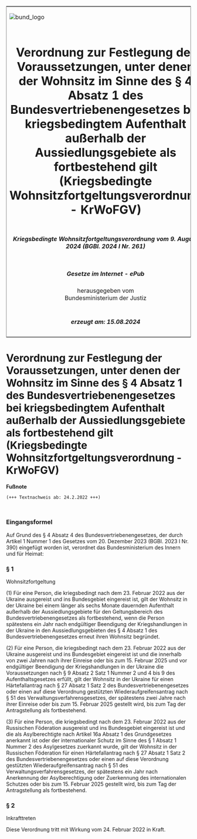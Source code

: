<span id="DECKBLATT.html"></span>

<table border="0" frame="border" width="100%">

<tr valign="top">

<td align="left">

![bund\_logo](BfJ_2021_Web_de_de.gif)

</td>

<td align="right">

 

</td>

</tr>

<tr align="center" valign="middle">

<td colspan="2">

# Verordnung zur Festlegung der Voraussetzungen, unter denen der Wohnsitz im Sinne des § 4 Absatz 1 des Bundesvertriebenengesetzes bei kriegsbedingtem Aufenthalt außerhalb der Aussiedlungsgebiete als fortbestehend gilt (Kriegsbedingte Wohnsitzfortgeltungsverordnung - KrWoFGV)

</td>

</tr>

<tr align="center" valign="middle">

<td colspan="2">

##### Kriegsbedingte Wohnsitzfortgeltungsverordnung vom 9. August 2024 (BGBl. 2024 I Nr. 261)

</td>

</tr>

<tr align="center" valign="middle">

<td colspan="2">

  
  

##### Gesetze im Internet - ePub  
  
herausgegeben vom  
Bundesministerium der Justiz

</td>

</tr>

<tr align="center" valign="bottom">

<td colspan="2">

  
  

##### erzeugt am: 15.08.2024

</td>

</tr>

</table>

<span id="BJNR1050A0024.html"></span>

# Verordnung zur Festlegung der Voraussetzungen, unter denen der Wohnsitz im Sinne des § 4 Absatz 1 des Bundesvertriebenengesetzes bei kriegsbedingtem Aufenthalt außerhalb der Aussiedlungsgebiete als fortbestehend gilt (Kriegsbedingte Wohnsitzfortgeltungsverordnung - KrWoFGV)

<div>

  
**Fußnote**

<div class="jnhtml">

<div>

<div class="jurAbsatz">

  

``` 
(+++ Textnachweis ab: 24.2.2022 +++)

 
```

</div>

</div>

</div>

</div>

<span id="BJNR1050A0024BJNE000100000.html"></span>

### Eingangsformel  

<div>

<div class="jnhtml">

<div>

<div class="jurAbsatz">

Auf Grund des § 4 Absatz 4 des Bundesvertriebenengesetzes, der durch
Artikel 1 Nummer 1 des Gesetzes vom 20. Dezember 2023 (BGBl. 2023 I Nr.
390) eingefügt worden ist, verordnet das Bundesministerium des Innern
und für Heimat:

</div>

</div>

</div>

</div>

<span id="BJNR1050A0024BJNE000200000.html"></span>

### § 1  
Wohnsitzfortgeltung

<div>

<div class="jnhtml">

<div>

<div class="jurAbsatz">

(1) Für eine Person, die kriegsbedingt nach dem 23. Februar 2022 aus der
Ukraine ausgereist und ins Bundesgebiet eingereist ist, gilt der
Wohnsitz in der Ukraine bei einem länger als sechs Monate dauernden
Aufenthalt außerhalb der Aussiedlungsgebiete für den Geltungsbereich des
Bundesvertriebenengesetzes als fortbestehend, wenn die Person spätestens
ein Jahr nach endgültiger Beendigung der Kriegshandlungen in der Ukraine
in den Aussiedlungsgebieten des § 4 Absatz 1 des
Bundesvertriebenengesetzes erneut ihren Wohnsitz begründet.

</div>

<div class="jurAbsatz">

(2) Für eine Person, die kriegsbedingt nach dem 23. Februar 2022 aus der
Ukraine ausgereist und ins Bundesgebiet eingereist ist und die innerhalb
von zwei Jahren nach ihrer Einreise oder bis zum 15. Februar 2025 und
vor endgültiger Beendigung der Kriegshandlungen in der Ukraine die
Voraussetzungen nach § 9 Absatz 2 Satz 1 Nummer 2 und 4 bis 9 des
Aufenthaltsgesetzes erfüllt, gilt der Wohnsitz in der Ukraine für einen
Härtefallantrag nach § 27 Absatz 1 Satz 2 des Bundesvertriebenengesetzes
oder einen auf diese Verordnung gestützten Wiederaufgreifensantrag nach
§ 51 des Verwaltungsverfahrensgesetzes, der spätestens zwei Jahre nach
ihrer Einreise oder bis zum 15. Februar 2025 gestellt wird, bis zum Tag
der Antragstellung als fortbestehend.

</div>

<div class="jurAbsatz">

(3) Für eine Person, die kriegsbedingt nach dem 23. Februar 2022 aus der
Russischen Föderation ausgereist und ins Bundesgebiet eingereist ist und
die als Asylberechtigte nach Artikel 16a Absatz 1 des Grundgesetzes
anerkannt ist oder der internationaler Schutz im Sinne des § 1 Absatz 1
Nummer 2 des Asylgesetzes zuerkannt wurde, gilt der Wohnsitz in der
Russischen Föderation für einen Härtefallantrag nach § 27 Absatz 1 Satz
2 des Bundesvertriebenengesetzes oder einen auf diese Verordnung
gestützten Wiederaufgreifensantrag nach § 51 des
Verwaltungsverfahrensgesetzes, der spätestens ein Jahr nach Anerkennung
der Asylberechtigung oder Zuerkennung des internationalen Schutzes oder
bis zum 15. Februar 2025 gestellt wird, bis zum Tag der Antragstellung
als fortbestehend.

</div>

</div>

</div>

</div>

<span id="BJNR1050A0024BJNE000300000.html"></span>

### § 2  
Inkrafttreten

<div>

<div class="jnhtml">

<div>

<div class="jurAbsatz">

Diese Verordnung tritt mit Wirkung vom 24. Februar 2022 in Kraft.

</div>

</div>

</div>

</div>
